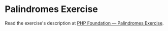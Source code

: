 
# Palindromes Exercise

Read the exercise's description at [PHP Foundation — Palindromes Exercise](https://www.codeguage.com/courses/php/palindromes-exercise).